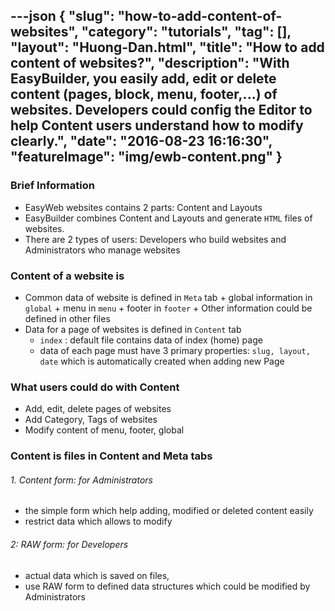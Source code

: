 ---json
{
    "slug": "how-to-add-content-of-websites",
    "category": "tutorials",
    "tag": [],
    "layout": "Huong-Dan.html",
    "title": "How to add content of websites?",
    "description": "With EasyBuilder, you easily add, edit or delete content (pages, block, menu, footer,...) of websites. Developers could config the Editor to help Content users understand how to modify clearly.",
    "date": "2016-08-23 16:16:30",
    "featureImage": "img/ewb-content.png"
}
---
### Brief Information
  + EasyWeb websites contains 2 parts:  Content and Layouts
  + EasyBuilder combines Content and Layouts and generate ```HTML``` files of websites.
  + There are 2 types of users: Developers who build websites and Administrators who manage websites

### Content of a website is
  + Common data of website is defined in ```Meta``` tab
	    + global information in ```global```
	    + menu in ```menu```
	    + footer in ```footer```
			+ Other information could be defined in other files
  + Data for a page of websites is defined in ```Content``` tab
      + ```index``` : default file contains data of index (home) page
      + data of each page must have 3 primary properties:  ```slug, layout, date``` which is automatically created when adding new Page
      
### What users could do with Content
  + Add, edit, delete pages of websites
  + Add Category, Tags of websites
  + Modify content of menu, footer, global 
  
### Content is files in Content and Meta tabs

    
###### 1. Content form: for Administrators
   + the simple form which help adding, modified or deleted content easily
   + restrict data which allows to modify

###### 2: RAW form: for Developers
   + actual data which is saved on files,
   + use RAW form to defined data structures which could be modified by Administrators